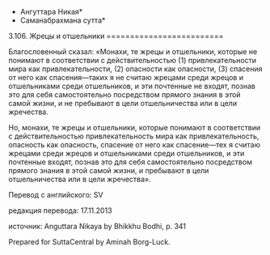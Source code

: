 * Ангуттара Никая*
* Саманабрахмана сутта*

3\.106\. Жрецы и отшельники
\=\=\=\=\=\=\=\=\=\=\=\=\=\=\=\=\=\=\=\=\=\=\=\=\=

Благословенный сказал: «Монахи, те жрецы и отшельники, которые не понимают в соответствии с действительностью \(1\) привлекательности мира как привлекательности, \(2\) опасности как опасности, \(3\) спасения от него как спасения—таких я не считаю жрецами среди жрецов и отшельниками среди отшельников, и эти почтенные не входят, познав это для себя самостоятельно посредством прямого знания в этой самой жизни, и не пребывают в цели отшельничества или в цели жречества\.

Но, монахи, те жрецы и отшельники, которые понимают в соответствии с действительностью привлекательность мира как привлекательность, опасность как опасность, спасение от него как спасение—тех я считаю жрецами среди жрецов и отшельниками среди отшельников, и эти почтенные входят, познав это для себя самостоятельно посредством прямого знания в этой самой жизни, и пребывают в цели отшельничества или в цели жречества»\.

Перевод с английского: SV

редакция перевода: 17\.11\.2013

источник: Anguttara Nikaya by Bhikkhu Bodhi, p\. 341

Prepared for SuttaCentral by Aminah Borg\-Luck\.